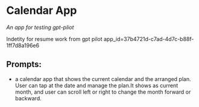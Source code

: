 # Calendar App
*An app for testing gpt-pliot*

Indetity for resume work from gpt pilot
app_id=37b4721d-c7ad-4d7c-b88f-1ff7d8a196e6

## Prompts:
* a calendar app that shows the current calendar and the arranged plan. User can tap at the date and manage the plan.It shows as current month, and user can scroll left or right to change the month forward or backward.
